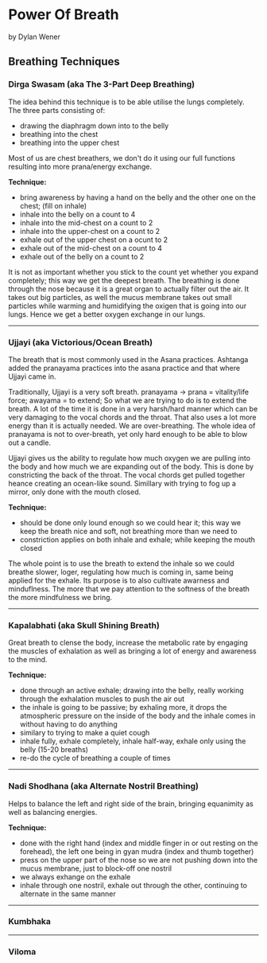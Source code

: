 # Power Of Breath
by Dylan Wener

## Breathing Techniques

### Dirga Swasam (aka The 3-Part Deep Breathing)

The idea behind this technique is to be able utilise the lungs completely. The three parts consisting of:
  - drawing the diaphragm down into to the belly
  - breathing into the chest
  - breathing into the upper chest
  
Most of us are chest breathers, we don't do it using our full functions resulting into more prana/energy exchange.

**Technique:**
- bring awareness by having a hand on the belly and the other one on the chest; (fill on inhale)
- inhale into the belly on a count to 4
- inhale into the mid-chest on a count to 2
- inhale into the upper-chest on a count to 2
- exhale out of the upper chest on a ocunt to 2
- exhale out of the mid-chest on a count to 4
- exhale out of the belly on a count to 2

It is not as important whether you stick to the count yet whether you expand completely; this way we get the deepest breath.
The breathing is done through the nose because it is a great organ to actually filter out the air. It takes out big particles, as well the mucus membrane takes out small particles while warming and humidifying the oxigen that is going into our lungs. Hence we get a better oxygen exchange in our lungs.

---

### Ujjayi (aka Victorious/Ocean Breath)

The breath that is most commonly used in the Asana practices.
Ashtanga added the pranayama practices into the asana practice and that where Ujjayi came in.

Traditionally, Ujjayi is a very soft breath.
pranayama -> prana = vitality/life force; awayama = to extend;
So what we are trying to do is to extend the breath. A lot of the time it is done in a very harsh/hard manner which can be very damaging to the vocal chords and the throat. That also uses a lot more energy than it is actually needed. We are over-breathing.
The whole idea of pranayama is not to over-breath, yet only hard enough to be able to blow out a candle.

Ujjayi gives us the ability to regulate how much oxygen we are pulling into the body and how much we are expanding out of the body. This is done by constricting the back of the throat. The vocal chords get pulled together heance creating an ocean-like sound. Simillary with trying to fog up a mirror, only done with the mouth closed.

**Technique:**
- should be done only lound enough so we could hear it; this way we keep the breath nice and soft, not breathing more than we need to
- constriction applies on both inhale and exhale; while keeping the mouth closed

The whole point is to use the breath to extend the inhale so we could breathe slower, loger, regulating how much is coming in, same being applied for the exhale. Its purpose is to also cultivate awarness and minduflness. The more that we pay attention to the softness of the breath the more mindfulness we bring.

---

### Kapalabhati (aka Skull Shining Breath)

Great breath to clense the body, increase the metabolic rate by engaging the muscles of exhalation as well as bringing a lot of energy and awareness to the mind.

**Technique:**
- done through an active exhale; drawing into the belly, really working through the exhalation muscles to push the air out
- the inhale is going to be passive; by exhaling more, it drops the atmospheric pressure on the inside of the body and the inhale comes in without having to do anything
- similary to trying to make a quiet cough
- inhale fully, exhale completely, inhale half-way, exhale only using the belly (15-20 breaths)
- re-do the cycle of breathing a couple of times

---

### Nadi Shodhana (aka Alternate Nostril Breathing)

Helps to balance the left and right side of the brain, bringing equanimity as well as balancing energies.

**Technique:**
- done with the right hand (index and middle finger in or out resting on the forehead), the left one being in gyan mudra (index and thumb together)
- press on the upper part of the nose so we are not pushing down into the mucus membrane, just to block-off one nostril
- we always exhange on the exhale
- inhale through one nostril, exhale out through the other, continuing to alternate in the same manner

---

### Kumbhaka

---

### Viloma
